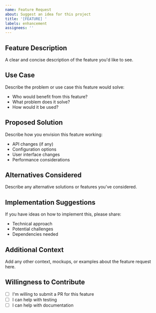 ```yaml
---
name: Feature Request
about: Suggest an idea for this project
title: '[FEATURE] '
labels: enhancement
assignees: ''
---
```


## Feature Description
A clear and concise description of the feature you'd like to see.

## Use Case
Describe the problem or use case this feature would solve:
- Who would benefit from this feature?
- What problem does it solve?
- How would it be used?

## Proposed Solution
Describe how you envision this feature working:
- API changes (if any)
- Configuration options
- User interface changes
- Performance considerations

## Alternatives Considered
Describe any alternative solutions or features you've considered.

## Implementation Suggestions
If you have ideas on how to implement this, please share:
- Technical approach
- Potential challenges
- Dependencies needed

## Additional Context
Add any other context, mockups, or examples about the feature request here.

## Willingness to Contribute
- [ ] I'm willing to submit a PR for this feature
- [ ] I can help with testing
- [ ] I can help with documentation
